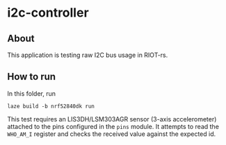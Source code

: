 # i2c-controller

## About

This application is testing raw I2C bus usage in RIOT-rs.

## How to run

In this folder, run

    laze build -b nrf52840dk run

This test requires an LIS3DH/LSM303AGR sensor (3-axis accelerometer) attached
to the pins configured in the `pins` module.
It attempts to read the `WHO_AM_I` register and checks the received value against the expected id.
